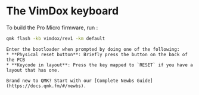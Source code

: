 # The VimDox keyboard


To build the Pro Micro firmware, run :
```sh
qmk flash -kb vimdox/rev1 -km default
```
```
Enter the bootloader when prompted by doing one of the following:
* **Physical reset button**: Briefly press the button on the back of the PCB
* **Keycode in layout**: Press the key mapped to `RESET` if you have a layout that has one.

Brand new to QMK? Start with our [Complete Newbs Guide](https://docs.qmk.fm/#/newbs).

